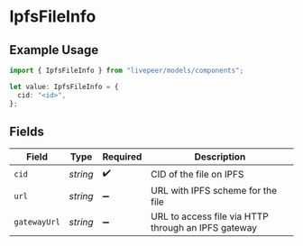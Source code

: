 # IpfsFileInfo

## Example Usage

```typescript
import { IpfsFileInfo } from "livepeer/models/components";

let value: IpfsFileInfo = {
  cid: "<id>",
};
```

## Fields

| Field                                               | Type                                                | Required                                            | Description                                         |
| --------------------------------------------------- | --------------------------------------------------- | --------------------------------------------------- | --------------------------------------------------- |
| `cid`                                               | *string*                                            | :heavy_check_mark:                                  | CID of the file on IPFS                             |
| `url`                                               | *string*                                            | :heavy_minus_sign:                                  | URL with IPFS scheme for the file                   |
| `gatewayUrl`                                        | *string*                                            | :heavy_minus_sign:                                  | URL to access file via HTTP through an IPFS gateway |